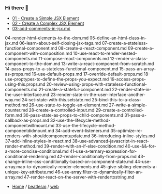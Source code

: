 ### Hi there 👋

-   [01 - Create a Simple JSX Element](01-create-a-simple-jsx-element.md)
-   [02 - Create a Complex JSX Element](02-create-a-complex-jsx-element.md)
-   [03-add-comments-in-jsx.md](03-add-comments-in-jsx.md)

04-render-html-elements-to-the-dom.md
05-define-an-html-class-in-jsx.md
06-learn-about-self-closing-jsx-tags.md
07-create-a-stateless-functional-component.md
08-create-a-react-component.md
09-create-a-component-with-composition.md
10-use-react-to-render-nested-components.md
11-compose-react-components.md
12-render-a-class-component-to-the-dom.md
13-write-a-react-component-from-scratch.md
14-pass-props-to-a-stateless-functional-component.md
15-pass-an-array-as-props.md
16-use-default-props.md
17-override-default-props.md
18-use-proptypes-to-define-the-props-you-expect.md
19-access-props-using-this.props.md
20-review-using-props-with-stateless-functional-components.md
21-create-a-stateful-component.md
22-render-state-in-the-user-interface.md
23-render-state-in-the-user-interface-another-way.md
24-set-state-with-this.setstate.md
25-bind-this-to-a-class-method.md
26-use-state-to-toggle-an-element.md
27-write-a-simple-counter.md
28-create-a-controlled-input.md
29-create-a-controlled-form.md
30-pass-state-as-props-to-child-components.md
31-pass-a-callback-as-props.md
32-use-the-lifecycle-method-componentwillmount.md
33-use-the-lifecycle-method-componentdidmount.md
34-add-event-listeners.md
35-optimize-re-renders-with-shouldcomponentupdate.md
36-introducing-inline-styles.md
37-add-inline-styles-in-react.md
38-use-advanced-javascript-in-react-render-method.md
39-render-with-an-if-else-condition.md
40-use-&&-for-a-more-concise-conditional.md
41-use-a-ternary-expression-for-conditional-rendering.md
42-render-conditionally-from-props.md
43-change-inline-css-conditionally-based-on-component-state.md
44-use-array.map-to-dynamically-render-elements.md
45-give-sibling-elements-a-unique-key-attribute.md
46-use-array.filter-to-dynamically-filter-an-array.md
47-render-react-on-the-server-with-rendertostring.md


- [Home](https://github.com/beatlesm) / [beatlesm](https://github.com/beatlesm/beatlesm) /  [web](https://github.com/beatlesm/web)